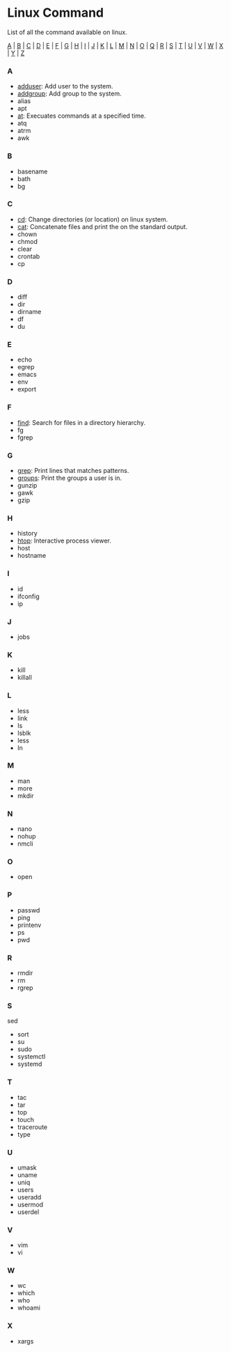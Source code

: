 # Linux Command

List of all the command available on linux.

[A](#a) | [B](#b) | [C](#c) | [D](#d) | [E](#e) | [F](#f) | [G](#g) | [H](#h) | [I](#i) | [J](#j) | [K](#k) | [L](#l) | [M](#m) | [N](#n) | [O](#o) | [Q](#q) | [R](#r) | [S](#s) | [T](#t) | [U](#u) | [V](#v) | [W](#w) | [X](#x) | [Y](#y) | [Z](#z)


### A

- [adduser](adduser.md): Add user to the system.
- [addgroup](addgroup.md): Add group to the system.
- alias
- apt
- [at](https://): Execuates commands at a specified time.
- atq
- atrm
- awk

### B

- basename
- bath
- bg

### C

- [cd](https://): Change directories (or location) on linux system.
- [cat](https://): Concatenate files and print the on the standard output.
- chown
- chmod
- clear
- crontab
- cp

### D

- diff
- dir
- dirname
- df
- du


### E

- echo
- egrep
- emacs
- env
- export

### F

- [find](https://): Search for files in a directory hierarchy.
- fg
- fgrep

### G

- [grep](https://): Print lines that matches patterns.
- [groups](https://): Print the groups a user is in.
- gunzip
- gawk
- gzip

### H

- history
- [htop](https://): Interactive process viewer.
- host
- hostname

### I

- id 
- ifconfig  
- ip

### J

- jobs

### K

- kill
- killall

### L

- less
- link
- ls
- lsblk
- less
- ln

### M

- man
- more
- mkdir

### N

- nano
- nohup
- nmcli

### O

- open

### P

- passwd
- ping
- printenv
- ps
- pwd

### R

- rmdir
- rm
- rgrep

### S

sed
- sort
- su
- sudo
- systemctl
- systemd

### T

- tac
- tar
- top
- touch
- traceroute
- type

### U

- umask
- uname
- uniq
- users
- useradd
- usermod
- userdel

### V

- vim
- vi

### W

- wc
- which
- who
- whoami

### X

- xargs